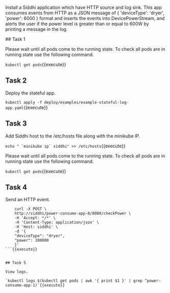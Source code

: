 Install a Siddhi application which have HTTP source and log sink. This app consumes events from HTTP as a JSON message of { 'deviceType': 'dryer', 'power': 6000 } format and inserts the events into DevicePowerStream, and alerts the user if the power level is greater than or equal to 600W by printing a message in the log.

## Task 1

Please wait until all pods come to the running state. To check all pods are in running state use the following command.

`kubectl get pods`{{execute}}


## Task 2

Deploy the stateful app.

`kubectl apply -f deploy/examples/example-stateful-log-app.yaml`{{execute}}


## Task 3

Add Siddhi host to the /etc/hosts file along with the minikube IP.

``` echo " `minikube ip` siddhi" >> /etc/hosts ```{{execute}}

Please wait until all pods come to the running state. To check all pods are in running state use the following command.

`kubectl get pods`{{execute}}


## Task 4

Send an HTTP event.

```
    curl -X POST \
    http://siddhi/power-consume-app-0/8080/checkPower \
    -H 'Accept: */*' \
    -H 'Content-Type: application/json' \
    -H 'Host: siddhi' \
    -d '{
    "deviceType": "dryer",
    "power": 100000
    }'
```{{execute}}


## Task 5

View logs.

`kubectl logs $(kubectl get pods | awk '{ print $1 }' | grep ^power-consume-app-1)`{{execute}}
